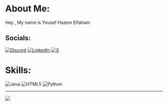# About Me:
Hey , My name is Yousef Hazem Elfaham 


## Socials:
[![Discord](https://img.shields.io/badge/Discord-%237289DA.svg?logo=discord&logoColor=white)](https://discord.gg/#6663) [![LinkedIn](https://img.shields.io/badge/LinkedIn-%230077B5.svg?logo=linkedin&logoColor=white)](https://linkedin.com/in/https://www.linkedin.com/in/yousef-elfaham-6abaaa23a/) [![X](https://img.shields.io/badge/X-black.svg?logo=X&logoColor=white)](https://x.com/https://twitter.com/yousef_elfaham) 

# Skills:
![Java](https://img.shields.io/badge/java-%23ED8B00.svg?style=for-the-badge&logo=openjdk&logoColor=white) ![HTML5](https://img.shields.io/badge/html5-%23E34F26.svg?style=for-the-badge&logo=html5&logoColor=white) ![Python](https://img.shields.io/badge/python-3670A0?style=for-the-badge&logo=python&logoColor=ffdd54)

---
[![](https://visitcount.itsvg.in/api?id=yousefelfaham&icon=0&color=0)](https://visitcount.itsvg.in)

<!-- Proudly created with GPRM ( https://gprm.itsvg.in ) -->
